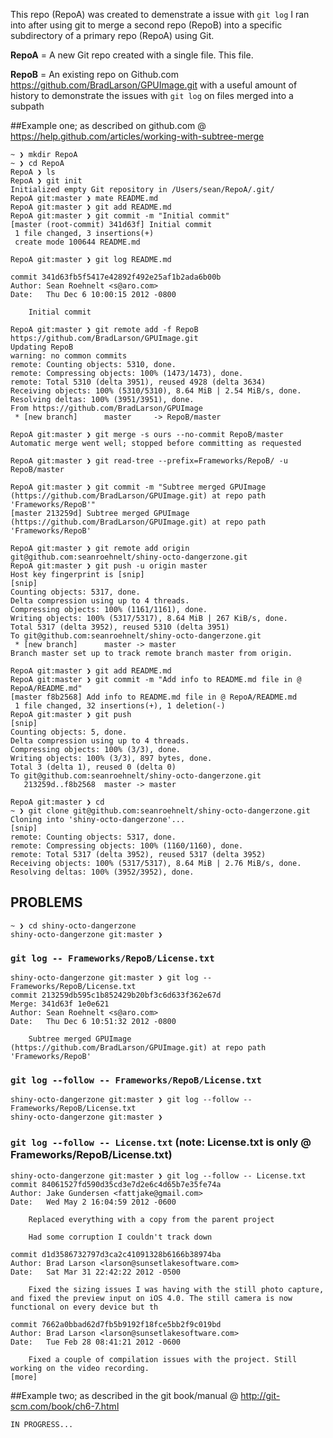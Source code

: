 This repo (RepoA) was created to demenstrate a issue with `git log` I ran into after using git to merge a second repo (RepoB) into a specific subdirectory of a primary repo (RepoA) using Git.

**RepoA** = A new Git repo created with a single file. This file.

**RepoB** = An existing repo on Github.com <https://github.com/BradLarson/GPUImage.git> with a useful amount of history to demonstrate the issues with `git log` on files merged into a subpath

##Example one; as described on github.com @ <https://help.github.com/articles/working-with-subtree-merge>

    ~ ❯ mkdir RepoA
    ~ ❯ cd RepoA 
    RepoA ❯ ls
    RepoA ❯ git init
    Initialized empty Git repository in /Users/sean/RepoA/.git/
    RepoA git:master ❯ mate README.md 
    RepoA git:master ❯ git add README.md 
    RepoA git:master ❯ git commit -m "Initial commit"
    [master (root-commit) 341d63f] Initial commit
     1 file changed, 3 insertions(+)
     create mode 100644 README.md
    
    RepoA git:master ❯ git log README.md
    
    commit 341d63fb5f5417e42892f492e25af1b2ada6b00b
    Author: Sean Roehnelt <s@aro.com>
    Date:   Thu Dec 6 10:00:15 2012 -0800
    
        Initial commit
    
    RepoA git:master ❯ git remote add -f RepoB https://github.com/BradLarson/GPUImage.git
    Updating RepoB
    warning: no common commits
    remote: Counting objects: 5310, done.
    remote: Compressing objects: 100% (1473/1473), done.
    remote: Total 5310 (delta 3951), reused 4928 (delta 3634)
    Receiving objects: 100% (5310/5310), 8.64 MiB | 2.54 MiB/s, done.
    Resolving deltas: 100% (3951/3951), done.
    From https://github.com/BradLarson/GPUImage
     * [new branch]      master     -> RepoB/master

    RepoA git:master ❯ git merge -s ours --no-commit RepoB/master
    Automatic merge went well; stopped before committing as requested
    
    RepoA git:master ❯ git read-tree --prefix=Frameworks/RepoB/ -u RepoB/master
    
    RepoA git:master ❯ git commit -m "Subtree merged GPUImage (https://github.com/BradLarson/GPUImage.git) at repo path 'Frameworks/RepoB'"
    [master 213259d] Subtree merged GPUImage (https://github.com/BradLarson/GPUImage.git) at repo path 'Frameworks/RepoB'
    
    RepoA git:master ❯ git remote add origin git@github.com:seanroehnelt/shiny-octo-dangerzone.git
    RepoA git:master ❯ git push -u origin master
    Host key fingerprint is [snip]
    [snip]
    Counting objects: 5317, done.
    Delta compression using up to 4 threads.
    Compressing objects: 100% (1161/1161), done.
    Writing objects: 100% (5317/5317), 8.64 MiB | 267 KiB/s, done.
    Total 5317 (delta 3952), reused 5310 (delta 3951)
    To git@github.com:seanroehnelt/shiny-octo-dangerzone.git
     * [new branch]      master -> master
    Branch master set up to track remote branch master from origin.
    
    RepoA git:master ❯ git add README.md
    RepoA git:master ❯ git commit -m "Add info to README.md file in @ RepoA/README.md"
    [master f8b2568] Add info to README.md file in @ RepoA/README.md
     1 file changed, 32 insertions(+), 1 deletion(-)
    RepoA git:master ❯ git push
    [snip]
    Counting objects: 5, done.
    Delta compression using up to 4 threads.
    Compressing objects: 100% (3/3), done.
    Writing objects: 100% (3/3), 897 bytes, done.
    Total 3 (delta 1), reused 0 (delta 0)
    To git@github.com:seanroehnelt/shiny-octo-dangerzone.git
       213259d..f8b2568  master -> master
    
    RepoA git:master ❯ cd
    ~ ❯ git clone git@github.com:seanroehnelt/shiny-octo-dangerzone.git
    Cloning into 'shiny-octo-dangerzone'...
    [snip]
    remote: Counting objects: 5317, done.
    remote: Compressing objects: 100% (1160/1160), done.
    remote: Total 5317 (delta 3952), reused 5317 (delta 3952)
    Receiving objects: 100% (5317/5317), 8.64 MiB | 2.76 MiB/s, done.
    Resolving deltas: 100% (3952/3952), done.

## PROBLEMS

    ~ ❯ cd shiny-octo-dangerzone
    shiny-octo-dangerzone git:master ❯ 
    
### `git log -- Frameworks/RepoB/License.txt`

    shiny-octo-dangerzone git:master ❯ git log -- Frameworks/RepoB/License.txt
    commit 213259db595c1b852429b20bf3c6d633f362e67d
    Merge: 341d63f 1e0e621
    Author: Sean Roehnelt <s@aro.com>
    Date:   Thu Dec 6 10:51:32 2012 -0800

        Subtree merged GPUImage (https://github.com/BradLarson/GPUImage.git) at repo path 'Frameworks/RepoB'

### `git log --follow -- Frameworks/RepoB/License.txt`
    shiny-octo-dangerzone git:master ❯ git log --follow -- Frameworks/RepoB/License.txt
    shiny-octo-dangerzone git:master ❯

### `git log --follow -- License.txt` (note: License.txt is only @ Frameworks/RepoB/License.txt)
    shiny-octo-dangerzone git:master ❯ git log --follow -- License.txt
    commit 84061527fd590d35cd3e7d2e6c4d65b7e35fe74a
    Author: Jake Gundersen <fattjake@gmail.com>
    Date:   Wed May 2 16:04:59 2012 -0600

        Replaced everything with a copy from the parent project
    
        Had some corruption I couldn't track down

    commit d1d3586732797d3ca2c41091328b6166b38974ba
    Author: Brad Larson <larson@sunsetlakesoftware.com>
    Date:   Sat Mar 31 22:42:22 2012 -0500

        Fixed the sizing issues I was having with the still photo capture, and fixed the preview input on iOS 4.0. The still camera is now functional on every device but th

    commit 7662a0bbad62d7fb5b9192f18fce5bb2f9c019bd
    Author: Brad Larson <larson@sunsetlakesoftware.com>
    Date:   Tue Feb 28 08:41:21 2012 -0600

        Fixed a couple of compilation issues with the project. Still working on the video recording.
    [more]

##Example two; as described in the git book/manual @ <http://git-scm.com/book/ch6-7.html>

    IN PROGRESS...
